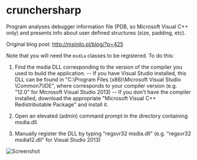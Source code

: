 # crunchersharp
Program analyses debugger information file (PDB, so Microsoft Visual C++ only) and presents info about user defined structures (size, padding, etc). 

Original blog post: http://msinilo.pl/blog/?p=425

Note that you will need the `msdia` classes to be registered. To do this:

  1) Find the msdia DLL corresponding to the version of the compiler you used to build the application. 
      -- If you have Visual Studio installed, this DLL can be found in "C:\Program Files (x86)\Microsoft Visual Studio <VERSION>\Common7\IDE", where <VERSION> corresponds to your compiler version (e.g. "12.0" for Microsoft Visual Studio 2013)
      -- If you don't have the compiler installed, download the appropriate "Microsoft Visual C++ <VERSION> Redistributable Package" and install it. 
  
  2) Open an elevated (admin) command prompt in the directory containing msdia<VERSION>.dll. 

  3) Manually register the DLL by typing "regsvr32 msdia<VERSION>.dll" (e.g. "regsvr32 msdia12.dll" for Visual Studio 2013)

![Screenshot](http://msinilo.pl/blog2/images/Crunchingbytes_118E2/cruncher.jpg "Example screenshot")
